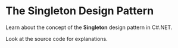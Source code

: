 # The Singleton Design Pattern
<p>Learn about the concept of the <b>Singleton</b> design pattern in C#.NET.</p>
<p>Look at the source code for explanations.</p>
